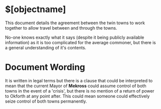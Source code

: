 # $[objectname]

This document details the agreement between the twin towns to work together to allow travel between and through the towns.

No-one knows exactly what it says (despite it being publicly available information) as it is too complicated for the average commoner, but there is a general understanding of it's contents.

# Document Wording

It is written in legal terms but there is a clause that could be interpreted to mean that the current Mayor of **Mekross** could assume control of both towns in the event of a 'crisis', but there is no mention of a return of power to Okforth at any point after. This could mean someone could effectively seize control of both towns permanently.